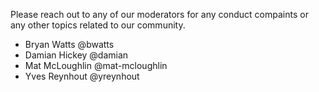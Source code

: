 Please reach out to any of our moderators for any conduct compaints or any other topics related to our community.

- Bryan Watts @bwatts
- Damian Hickey @damian
- Mat McLoughlin @mat-mcloughlin
- Yves Reynhout @yreynhout
